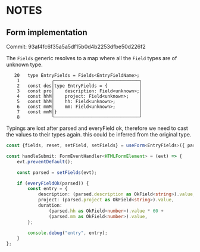 # NOTES

## Form implementation

Commit: 93af4fc6f35a5a5df15b0d4b2253dfbe50d226f2

The `Fields` generic resolves to a map where all the `Field` types are of
unknown type.

```
   20   type EntryFields = Fields<EntryFieldName>;                                                                                                           
    1            ╭────────────────────────────────╮                                                                                                          
    2   const des│type EntryFields = {            │                                                                                                          
    3   const pro│    description: Field<unknown>;│                                                                                                          
    4   const hhM│    project: Field<unknown>;    │                                                                                                          
    5   const hhM│    hh: Field<unknown>;         │                                                                                                          
    6   const mmM│    mm: Field<unknown>;         │                                                                                                          
    7   const mmM│}                               │                                                                                                          
    8            ╰────────────────────────────────╯     
```

Typings are lost after parsed and everyField ok, therefore we need to cast the
values to their types again. this could be inferred from the original type.

```typescript
const {fields, reset, setField, setFields} = useForm<EntryFields>({ parsers: fieldParsers });

const handleSubmit: FormEventHandler<HTMLFormElement> = (evt) => {
    evt.preventDefault();

    const parsed = setFields(evt);

    if (everyFieldOk(parsed)) {
        const entry = {
            description: (parsed.description as OkField<string>).value,
            project: (parsed.project as OkField<string>).value,
            duration:
                (parsed.hh as OkField<number>).value * 60 +
                (parsed.mm as OkField<number>).value,
        };

        console.debug("entry", entry);
    }
};

```
